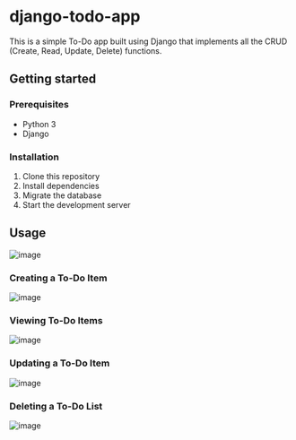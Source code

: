 # django-todo-app

This is a simple To-Do app built using Django that implements all the CRUD (Create, Read, Update, Delete) functions.

## Getting started

### Prerequisites

- Python 3
- Django

### Installation

1. Clone this repository
2. Install dependencies
3. Migrate the database
4. Start the development server

## Usage

![image](https://user-images.githubusercontent.com/107721907/228597881-a1e65bc8-7777-418e-b5c2-42847bb49dd1.png)

### Creating a To-Do Item

![image](https://user-images.githubusercontent.com/107721907/228598069-f7bd6293-a710-4fb3-86c4-11cad8fba638.png)

### Viewing To-Do Items

![image](https://user-images.githubusercontent.com/107721907/228599923-05d21862-406a-4c0c-8c6f-93528df9ff37.png)

### Updating a To-Do Item

![image](https://user-images.githubusercontent.com/107721907/228600031-b0ceb31b-185f-4fd2-b8f5-a3d43329b1d5.png)

### Deleting a To-Do List

![image](https://user-images.githubusercontent.com/107721907/228598133-7501f2c1-c668-4368-8533-f8e33f5feb1e.png)
